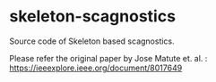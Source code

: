 # skeleton-scagnostics
Source code of Skeleton based scagnostics.

Please refer the original paper by Jose Matute et. al. : https://ieeexplore.ieee.org/document/8017649 